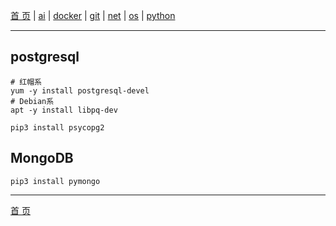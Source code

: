 [首 页](https://patrickj-fd.github.io/index) | [ai](https://patrickj-fd.github.io/mdfiles/ai/index) | [docker](https://patrickj-fd.github.io/mdfiles/docker/index) | [git](https://patrickj-fd.github.io/mdfiles/git/index) | [net](https://patrickj-fd.github.io/mdfiles/net/index) | [os](https://patrickj-fd.github.io/mdfiles/os/index) | [python](https://patrickj-fd.github.io/mdfiles/python/index)

---

## postgresql
```shell
# 红帽系
yum -y install postgresql-devel
# Debian系
apt -y install libpq-dev

pip3 install psycopg2
```

## MongoDB
```shell
pip3 install pymongo
```

---

[首 页](https://patrickj-fd.github.io/index)